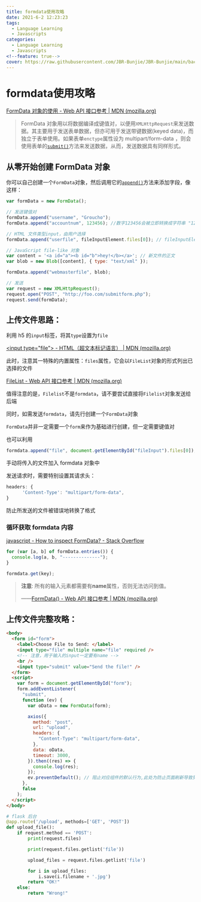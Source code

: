 ```yaml
---
title: formdata使用攻略
date: 2021-6-2 12:23:23
tags:
  - Language Learning
  - Javascripts
categories:
  - Language Learning
  - Javascripts
<!--feature: true-->
cover: https://raw.githubusercontent.com/JBR-Bunjie/JBR-Bunjie/main/back.jpg
---
```


# formdata使用攻略

[FormData 对象的使用 - Web API 接口参考 | MDN (mozilla.org)](https://developer.mozilla.org/zh-CN/docs/Web/API/FormData/Using_FormData_Objects#使用formdata对象上传文件)

> FormData 对象用以将数据编译成键值对，以便用`XMLHttpRequest`来发送数据。其主要用于发送表单数据，但亦可用于发送带键数据(keyed data)，而独立于表单使用。如果表单`enctype`属性设为 multipart/form-data ，则会使用表单的[`submit()`](https://developer.mozilla.org/zh-CN/docs/Web/API/HTMLFormElement/submit)方法来发送数据，从而，发送数据具有同样形式。

## 从零开始创建 FormData 对象

你可以自己创建一个`FormData`对象，然后调用它的[`append()`](https://developer.mozilla.org/zh-CN/docs/Web/API/FormData/append)方法来添加字段，像这样：

```js
var formData = new FormData();

// 发送键值对
formData.append("username", "Groucho");
formData.append("accountnum", 123456); //数字123456会被立即转换成字符串 "123456"

// HTML 文件类型input，由用户选择
formData.append("userfile", fileInputElement.files[0]); // fileInputElement是 file类型的input标签

// JavaScript file-like 对象
var content = '<a id="a"><b id="b">hey!</b></a>'; // 新文件的正文
var blob = new Blob([content], { type: "text/xml" });

formData.append("webmasterfile", blob);

// 发送
var request = new XMLHttpRequest();
request.open("POST", "http://foo.com/submitform.php");
request.send(formData);
```

## 上传文件思路：

利用 h5 的`input`标签，将其`type`设置为`file`

[\<input type="file"\> - HTML（超文本标记语言） | MDN (mozilla.org)](https://developer.mozilla.org/zh-CN/docs/Web/HTML/Element/Input/file)

此时，注意其一特殊的内置属性：`files`属性，它会以`FileList`对象的形式列出已选择的文件

[FileList - Web API 接口参考 | MDN (mozilla.org)](https://developer.mozilla.org/zh-CN/docs/Web/API/FileList)

值得注意的是，`Filelist`不是`formdata`，请不要尝试直接将`Filelist`对象发送给后端

同时，如需发送`formdata`，请先行创建一个`FormData`对象

`FormData`并非一定需要一个`form`来作为基础进行创建，但一定需要键值对

也可以利用

```js
formdata.append("file", document.getElementById("fileInput").files[0]);
```

手动将传入的文件加入 formdata 对象中

发送请求时，需要特别设置其请求头：

```js
headers: {
      'Content-Type': "multipart/form-data",
}
```

防止所发送的文件被错误地转换了格式

### 循环获取 formdata 内容

[javascript - How to inspect FormData? - Stack Overflow](https://stackoverflow.com/questions/17066875/how-to-inspect-formdata)

```js
for (var [a, b] of formData.entries()) {
  console.log(a, b, "--------------");
}
```

```js
formdata.get(key);
```

> **注意**: 所有的输入元素都需要有**name**属性，否则无法访问到值。
>
> ——[FormData() - Web API 接口参考 | MDN (mozilla.org)](https://developer.mozilla.org/zh-CN/docs/Web/API/FormData/FormData)

## 上传文件完整攻略：

```html
<body>
  <form id="form">
    <label>Choose File to Send: </label>
    <input type="file" multiple name="file" required />
    <!-- 注意，用于输入的input一定要有name -->
    <br />
    <input type="submit" value="Send the file!" />
  </form>
  <script>
    var form = document.getElementById("form");
    form.addEventListener(
      "submit",
      function (ev) {
        var oData = new FormData(form);

        axios({
          method: "post",
          url: "upload",
          headers: {
            "Content-Type": "multipart/form-data",
          },
          data: oData,
          timeout: 3000,
        }).then((res) => {
          console.log(res);
        });
        ev.preventDefault(); // 阻止对应组件的默认行为,此处为防止页面刷新导致努力ba
      },
      false
    );
  </script>
</body>
```

```python
# flask 后台
@app.route('/upload', methods=['GET', 'POST'])
def upload_file():
    if request.method == 'POST':
        print(request.files)

        print(request.files.getlist('file'))

        upload_files = request.files.getlist('file')

        for i in upload_files:
            i.save(i.filename + '.jpg')
        return "OK!"
    else:
        return "Wrong!"
```
